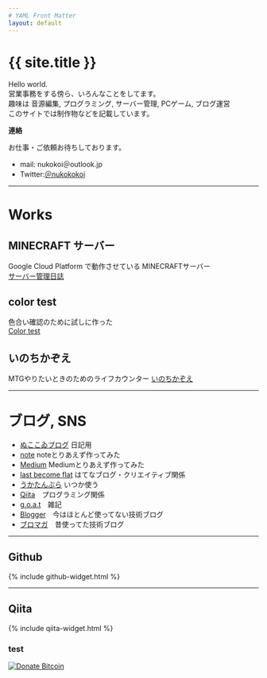 ```yaml
---
# YAML Front Matter
layout: default
---
```


# {{ site.title }}
Hello world.  
営業事務をする傍ら、いろんなことをしてます。  
趣味は 音源編集, プログラミング, サーバー管理, PCゲーム, ブログ運営  
このサイトでは制作物などを記載しています。

**連絡**

お仕事・ご依頼お待ちしております。

- mail: nukokoi＠outlook.jp
- Twitter:<a href="https://twitter.com/nukokokoi">＠nukokokoi</a>

- - -

# Works

## MINECRAFT サーバー
Google Cloud Platform で動作させている MINECRAFTサーバー  
[サーバー管理日誌](/minecraft/)
<!--
![MINECRAFT SERVER](/MINECRAFT.png)
-->

## color test
色合い確認のために試しに作った  
[Color test](/colortest/)

## いのちかぞえ
MTGやりたいときのためのライフカウンター
[いのちかぞえ](/inochi/)

- - -

# ブログ, SNS

- [ぬここゐブログ](http://nukokoi.blog.jp) 日記用
- [note](https://note.mu/nukokoi) noteとりあえず作ってみた
- [Medium](https://medium.com/@eu1) Mediumとりあえず作ってみた
- [last become flat](https://lied4u.hatenablog.jp/) はてなブログ・クリエイティブ関係
- [うかたんぶら](https://yumeminuko.tumblr.com/) いつか使う
- [Qiita](http://qiita.com/nukokoi)　プログラミング関係
- [g.o.a.t](https://alpine.goat.me/)　雑記
- [Blogger](https://d0x0b.blogspot.com)　今はほとんど使ってない技術ブログ
- [ブロマガ](http://ch.nicovideo.jp/ukah)　昔使ってた技術ブログ

- - -

## Github

{% include github-widget.html %}

- - -

## Qiita

{% include qiita-widget.html %}

### test

[![Donate Bitcoin](https://img.shields.io/badge/donate-Bitcoin-orange.svg)](http://nukokoi.github.io/donate-bitcoin/)

